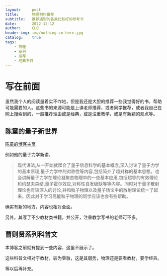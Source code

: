 ```yaml
---
layout:     post
title:      物理材料推荐
subtitle:   推荐遇到的各类比较好的参考书
date:       2022-12-12
author:     CLQ
header-img: img/nothing-in-here.jpg
catalog:    true
tags:
    - 物理
    - 安利
    - 推荐
    - 经典书目
---
```



# 写在前面

虽然我个人的阅读量着实不咋地，但是我还是大胆的推荐一些我觉得好的书，帮助可能需要的人。这些书的来源可能是上课老师推荐，或者同学推荐，或者我自己在网上搜索到的，一般推荐理由或是经典，或是注重教学，或是有新颖的观点等。

## 陈童的量子新世界

[陈童的博客主页](https://newquanta.com/)

例如他的量子力学新讲，

>现代讲法,从一开始就糅合了量子信息科学的基本概念,深入讨论了量子力学的基本原理,量子力学中的对称性等内容,包括简介了超对称的基本思想。也会讲解量子力学在理论凝聚态物理中的一些基本应用,包括超导的有效理论和约瑟夫森结,量子霍尔效应,对称性自发破缺等等内容。同时对于量子散射理论也有较深入的讨论,并和粒子物理以及量子场论中的散射理论统一了起来。因此对于学习高能粒子物理的同学应该也会有些帮助。

确实有新的地方，内容也相对全面。

另外，其写了不少教材类书籍，并公开，注重教学写书的老师可不多。

## 曹则贤系列科普文

本博客之前就有提到一些内容，这里不展示了。

这些科普文相对于教材，较为零散，这是其弱势，物理还是要看教材，要学经典。

等以后再补充。

